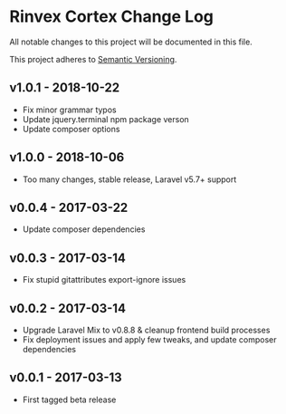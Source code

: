 # Rinvex Cortex Change Log

All notable changes to this project will be documented in this file.

This project adheres to [Semantic Versioning](CONTRIBUTING.md).


## v1.0.1 - 2018-10-22
- Fix minor grammar typos
- Update jquery.terminal npm package verson
- Update composer options

## v1.0.0 - 2018-10-06
- Too many changes, stable release, Laravel v5.7+ support

## v0.0.4 - 2017-03-22
- Update composer dependencies

## v0.0.3 - 2017-03-14
- Fix stupid gitattributes export-ignore issues

## v0.0.2 - 2017-03-14
- Upgrade Laravel Mix to v0.8.8 & cleanup frontend build processes
- Fix deployment issues and apply few tweaks, and update composer dependencies

## v0.0.1 - 2017-03-13
- First tagged beta release

[v1.0.1]: https://github.com/rinvex/cortex/compare/v1.0.0...v1.0.1
[v1.0.0]: https://github.com/rinvex/cortex/compare/v0.0.4...v1.0.0
[v0.0.4]: https://github.com/rinvex/cortex/compare/v0.0.3...v0.0.4
[v0.0.3]: https://github.com/rinvex/cortex/compare/v0.0.2...v0.0.3
[v0.0.2]: https://github.com/rinvex/cortex/compare/v0.0.1...v0.0.2
